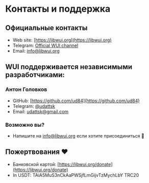 # Контакты и поддержка

## Официальные контакты
- Web site: [https://libwui.org](https://libwui.org)
- Telegram: [Official WUI channel](https://t.me/libwui)
- Email: [info@libwui.org](mailto:info@libwui.org)

## WUI поддерживается независимыми разработчиками:
### Антон Головков
- GitHub: [https://github.com/ud84](https://github.com/ud84)
- Telegram: [@udattsk](https://t.me/udattsk)
- Email: [udattsk@gmail.com](mailto:udattsk@gmail.com)

### Возможно вы?
- Напишите на [info@libwui.org](mailto:info@libwui.org) если хотите присоединиться 🤝

## Пожертвования ❤️
- Банковской картой: [https://libwui.org/donate](https://libwui.org/donate)
- In USDT: TAiA5MuS3nCkAaPWSjfLmGijvTzMychLbY TRC20
